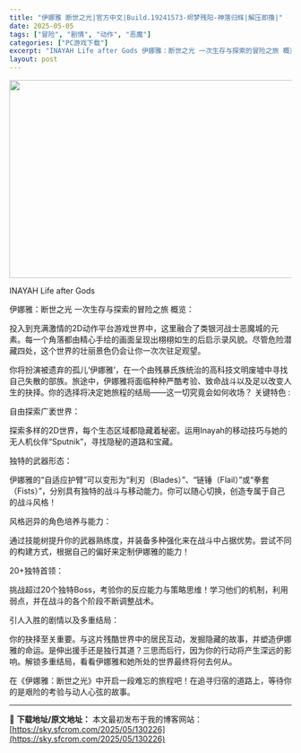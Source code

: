 ```yaml
---
title: "伊娜雅 断世之光|官方中文|Build.19241573-烬梦残阳-神落归辉|解压即撸|"
date: 2025-05-05
tags: ["冒险", "剧情", "动作", "恶魔"]
categories: ["PC游戏下载"]
excerpt: "INAYAH Life after Gods 伊娜雅：断世之光 一次生存与探索的冒险之旅 概览： 投入到充满激情的2D动作平台游戏世界中，这里融合了类银河战士恶魔城的元素。每一个角落都由精心手绘的画面呈现出栩栩如生的后启示录风貌。尽管危险潜藏四处，这个世界的壮丽景色仍会让你一次次驻足观望。 你将扮演&hellip;"
layout: post
---
```


<img class="aligncenter size-full wp-image-130193" src="https://sky.sfcrom.com/wp-content/uploads/2025/05/2025050503330272.webp" alt="" width="616" height="353" />

INAYAH Life after Gods

伊娜雅：断世之光 一次生存与探索的冒险之旅
概览：

投入到充满激情的2D动作平台游戏世界中，这里融合了类银河战士恶魔城的元素。每一个角落都由精心手绘的画面呈现出栩栩如生的后启示录风貌。尽管危险潜藏四处，这个世界的壮丽景色仍会让你一次次驻足观望。

你将扮演被遗弃的孤儿‘伊娜雅’，在一个由残暴氏族统治的高科技文明废墟中寻找自己失散的部族。旅途中，伊娜雅将面临种种严酷考验、致命战斗以及足以改变人生的抉择。你的选择将决定她旅程的结局——这一切究竟会如何收场？
关键特色 :

自由探索广袤世界：

探索多样的2D世界，每个生态区域都隐藏着秘密。运用Inayah的移动技巧与她的无人机伙伴“Sputnik”，寻找隐秘的道路和宝藏。

独特的武器形态：

伊娜雅的“自适应护臂”可以变形为“利刃（Blades）”、“链锤（Flail）”或“拳套（Fists）”，分别具有独特的战斗与移动能力。你可以随心切换，创造专属于自己的战斗风格！

风格迥异的角色培养与能力：

通过技能树提升你的武器熟练度，并装备多种强化来在战斗中占据优势。尝试不同的构建方式，根据自己的偏好来定制伊娜雅的能力！

20+独特首领：

挑战超过20个独特Boss，考验你的反应能力与策略思维！学习他们的机制，利用弱点，并在战斗的各个阶段不断调整战术。

引人入胜的剧情以及多重结局：

你的抉择至关重要。与这片残酷世界中的居民互动，发掘隐藏的故事，并塑造伊娜雅的命运。是伸出援手还是独行其道？三思而后行，因为你的行动将产生深远的影响。解锁多重结局，看看伊娜雅和她所处的世界最终将何去何从。

在《伊娜雅：断世之光》中开启一段难忘的旅程吧！在追寻归宿的道路上，等待你的是艰险的考验与动人心弦的故事。

---
📖 **下载地址/原文地址：** 本文最初发布于我的博客网站：[https://sky.sfcrom.com/2025/05/130226](https://sky.sfcrom.com/2025/05/130226)
